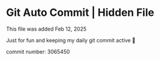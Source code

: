 # Git Auto Commit | Hidden File

This file was added Feb 12, 2025

Just for fun and keeping my daily git commit active 🤪

commit number: 3065450

